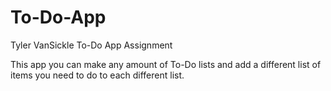 # To-Do-App
Tyler VanSickle To-Do App Assignment


This app you can make any amount of To-Do lists and add a different list of items you need to do to each different list. 